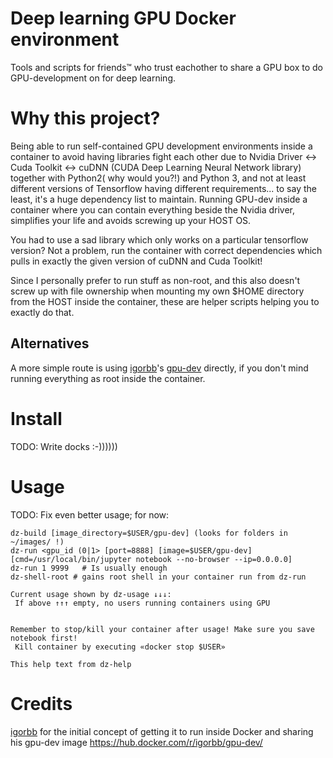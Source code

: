 # Deep learning GPU Docker environment

Tools and scripts for friends™ who trust eachother to share a GPU box to do GPU-development on for deep learning.

# Why this project?

Being able to run self-contained GPU development environments inside a
container to avoid having libraries fight each other due to Nvidia Driver <->
Cuda Toolkit <-> cuDNN (CUDA Deep Learning Neural Network library) together
with Python2( why would you?!) and Python 3, and not at least different
versions of Tensorflow having different requirements... to say the least, it's
a huge dependency list to maintain. Running GPU-dev inside a container where
you can contain everything beside the Nvidia driver, simplifies your life and
avoids screwing up your HOST OS. 

You had to use a sad library which only works on a particular tensorflow
version? Not a problem, run the container with correct dependencies which pulls
in exactly the given version of cuDNN and Cuda Toolkit!

Since I personally prefer to run stuff as non-root, and this also doesn't screw up
with file ownership when mounting my own $HOME directory from the HOST inside the container, these are helper scripts helping you to exactly do that.


## Alternatives 

A more simple route is using [igorbb](https://github.com/igorbb)'s [gpu-dev](https://hub.docker.com/r/igorbb/gpu-dev) directly, if you don't mind running everything as root inside the container. 

# Install

TODO: Write docks :-))))))

# Usage

TODO: Fix even better usage; for now:

```
dz-build [image_directory=$USER/gpu-dev] (looks for folders in ~/images/ !)
dz-run <gpu_id (0|1> [port=8888] [image=$USER/gpu-dev] [cmd=/usr/local/bin/jupyter notebook --no-browser --ip=0.0.0.0]
dz-run 1 9999   # Is usually enough
dz-shell-root # gains root shell in your container run from dz-run

Current usage shown by dz-usage ↓↓↓:
 If above ↑↑↑ empty, no users running containers using GPU


Remember to stop/kill your container after usage! Make sure you save notebook first!
 Kill container by executing «docker stop $USER»

This help text from dz-help
```


# Credits

[igorbb](https://github.com/igorbb) for the initial concept of getting it to run inside Docker and sharing his gpu-dev image https://hub.docker.com/r/igorbb/gpu-dev/
